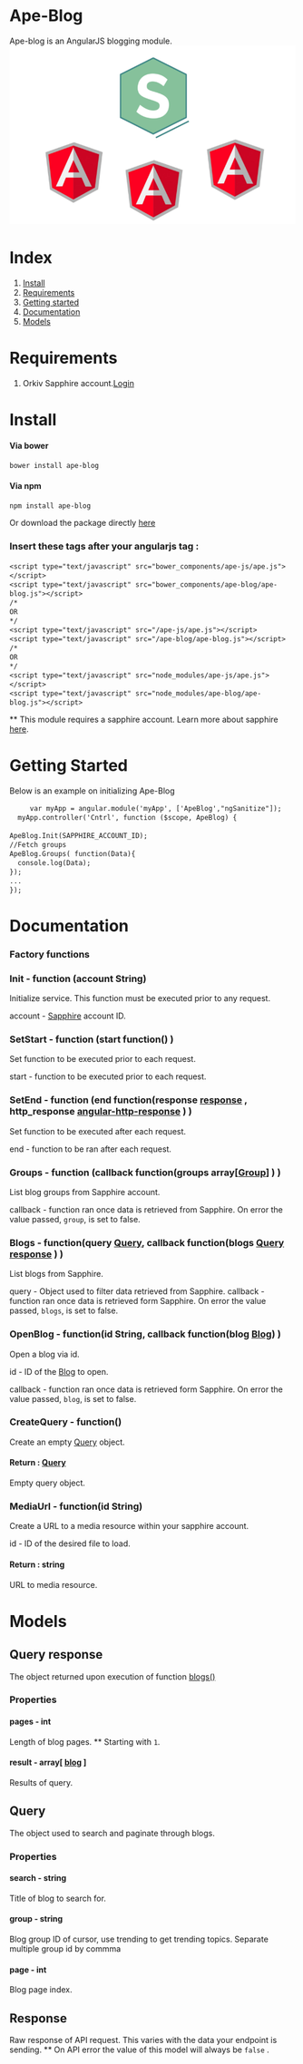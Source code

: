 # Ape-Blog

Ape-blog is an AngularJS blogging module. 
![Ape-Blog](https://github.com/Orkiv/ape-blog/raw/master/img.png)

# Index

1. [Install](#install)
2. [Requirements](#requirements)
2. [Getting started](#getting-started)
3. [Documentation](#documentation)
4. [Models](#models)

# Requirements

1. Orkiv Sapphire account.[Login](https://www.orkiv.com/sapphire)


# Install 

#### Via bower

	bower install ape-blog

#### Via npm 

	npm install ape-blog

Or download the package directly [here](https://github.com/Orkiv/ape-blog/archive/master.zip) 


### Insert these tags  after your angularjs tag :

	<script type="text/javascript" src="bower_components/ape-js/ape.js"></script>
	<script type="text/javascript" src="bower_components/ape-blog/ape-blog.js"></script>
	/*
	OR
	*/
	<script type="text/javascript" src="/ape-js/ape.js"></script>
	<script type="text/javascript" src="/ape-blog/ape-blog.js"></script>
	/*
	OR
	*/
	<script type="text/javascript" src="node_modules/ape-js/ape.js"></script>
	<script type="text/javascript" src="node_modules/ape-blog/ape-blog.js"></script>

** This module requires a sapphire account.
Learn more about sapphire [here](https://www.orkiv.com/sapphire-web).



# Getting Started

Below is an example on initializing Ape-Blog
	
	     var myApp = angular.module('myApp', ['ApeBlog',"ngSanitize"]);
      myApp.controller('Cntrl', function ($scope, ApeBlog) {

    ApeBlog.Init(SAPPHIRE_ACCOUNT_ID);
    //Fetch groups
    ApeBlog.Groups( function(Data){
      console.log(Data);
    });
    ... 
    });

# Documentation

### Factory functions

### Init - function (account String)

Initialize service. This function must be executed prior to any request.

account - [Sapphire](https://www.orkiv.com/sapphire-web) account ID.

### SetStart - function (start function() )

Set function to be executed prior to each request.

start - function to be executed prior to each request.

### SetEnd - function (end function(response [response](#response) , http_response [angular-http-response](https://docs.angularjs.org/api/ng/service/$http) ) )

Set function to be executed after each request.

end - function to be ran after each request. 

### Groups - function (callback function(groups array[[Group](https://github.com/Orkiv/serverless-blog/blob/master/README.md#group)] ) )

List blog groups from Sapphire account.

callback - function ran once data is retrieved from Sapphire. On error the value passed, `group`, is set to false.

### Blogs - function(query [Query](#query), callback function(blogs [Query response](#query-response) )  )

List blogs from Sapphire.

query - Object used to filter data retrieved from Sapphire.
callback - function ran once data is retrieved form Sapphire. On error the value passed, `blogs`, is set to false.

### OpenBlog - function(id String,  callback function(blog [Blog](https://github.com/Orkiv/serverless-blog/blob/master/README.md#blog)) )

Open a blog via id.

id - ID of the [Blog](https://github.com/Orkiv/serverless-blog/blob/master/README.md#blog) to open.

callback - function ran once data is retrieved form Sapphire. On error the value passed, `blog`, is set to false.

### CreateQuery - function() 

Create an empty [Query](#query) object.

#### Return : [Query](#query)
Empty query object.

### MediaUrl - function(id String)

Create a URL to a media resource within your sapphire account.

id - ID of the desired file to load.

#### Return : string
URL to media resource.

# Models

## Query response

The object returned upon execution of function [blogs()](#blogs)

### Properties

#### pages - int

Length of blog pages. 
** Starting with `1`.

#### result - array[ [blog](https://github.com/Orkiv/serverless-blog/blob/master/README.md#blog) ]

Results of query.

## Query

The object used to search and paginate through blogs.

### Properties

#### search - string 

Title of blog to search for.

#### group - string

Blog group ID of cursor, use trending to get trending topics. Separate multiple group id by commma

#### page - int

Blog page index.

## Response
Raw response of API request. This varies with the data your endpoint is sending.
** On API error the value of this model will always be `false` .